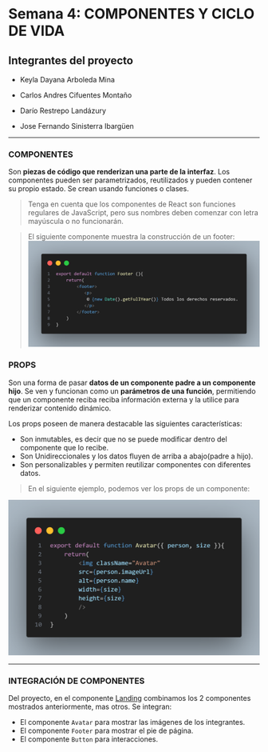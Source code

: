 # Semana 4: COMPONENTES Y CICLO DE VIDA

## Integrantes del proyecto 

- Keyla Dayana Arboleda Mina 

- Carlos Andres Cifuentes Montaño

- Darío Restrepo Landázury

- Jose Fernando Sinisterra Ibargüen 

---

### COMPONENTES 

Son **piezas de código que renderizan una parte de la interfaz**. Los componentes pueden ser parametrizados, reutilizados y pueden contener su propio estado. Se crean usando funciones o clases.

> Tenga en cuenta que los componentes de React son funciones regulares de JavaScript, pero sus nombres deben comenzar con letra mayúscula o no funcionarán.

> El siguiente componente muestra la construcción de un footer:
![componente-Footer](image.png)



### PROPS

Son una forma de pasar **datos de un componente padre a un componente hijo**. Se ven y funcionan como un **parámetros de una función**, permitiendo que un componente reciba reciba información externa y la utilice para renderizar contenido dinámico.

Los props poseen de manera destacable las siguientes características:
- Son inmutables, es decir que no se puede modificar dentro del componente que lo recibe.
- Son Unidireccionales y los datos fluyen de arriba a abajo(padre a hijo).
- Son personalizables y permiten reutilizar componentes con diferentes datos.

> En el siguiente ejemplo, podemos ver los props de un componente:

![componente-avatar](image-1.png)

---

### INTEGRACIÓN DE COMPONENTES

Del proyecto, en el componente [Landing](src/components/Landing.jsx) combinamos los 2 componentes mostrados anteriormente, mas otros. Se integran:
- El componente `Avatar` para mostrar las imágenes de los integrantes.
- El componente `Footer` para mostrar el pie de página.
- El componente `Button` para interacciones.